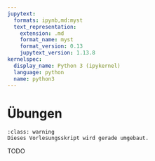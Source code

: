 ```yaml
---
jupytext:
  formats: ipynb,md:myst
  text_representation:
    extension: .md
    format_name: myst
    format_version: 0.13
    jupytext_version: 1.13.8
kernelspec:
  display_name: Python 3 (ipykernel)
  language: python
  name: python3
---
```


# Übungen

```{admonition} Hinweise zur Vorlesung Objektorientierte Programmierung im WiSe 2025/26
:class: warning
Dieses Vorlesungsskript wird gerade umgebaut.
```

TODO
